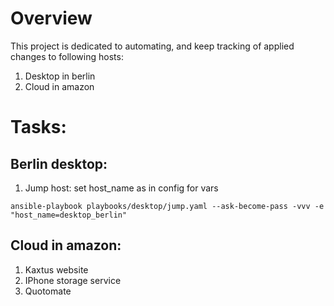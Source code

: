 # Overview
This project is dedicated to automating, and keep tracking of applied changes to following hosts:
1. Desktop in berlin
2. Cloud in amazon

# Tasks:
## Berlin desktop:
1. Jump host: set host_name as in config for vars
```angular2html
ansible-playbook playbooks/desktop/jump.yaml --ask-become-pass -vvv -e "host_name=desktop_berlin"
```
## Cloud in amazon:
1. Kaxtus website
2. IPhone storage service
3. Quotomate